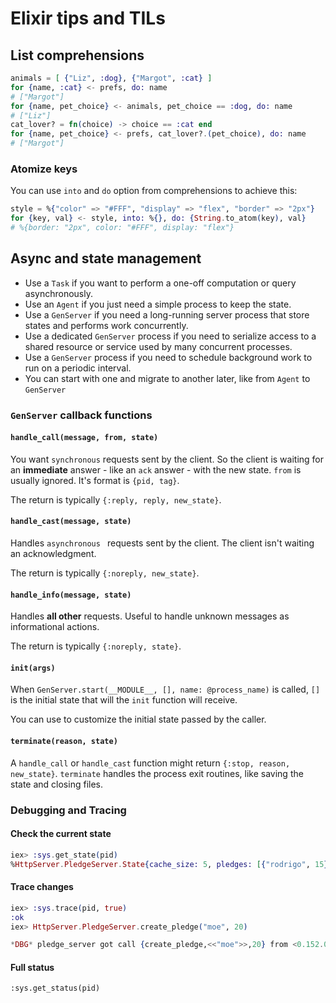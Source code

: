 # Elixir tips and TILs

## List comprehensions

```elixir
animals = [ {"Liz", :dog}, {"Margot", :cat} ]
for {name, :cat} <- prefs, do: name
# ["Margot"]
for {name, pet_choice} <- animals, pet_choice == :dog, do: name
# ["Liz"]
cat_lover? = fn(choice) -> choice == :cat end
for {name, pet_choice} <- prefs, cat_lover?.(pet_choice), do: name
# ["Margot"]
```

### Atomize keys

You can use `into` and `do` option from comprehensions to achieve this:

```elixir
style = %{"color" => "#FFF", "display" => "flex", "border" => "2px"}
for {key, val} <- style, into: %{}, do: {String.to_atom(key), val}
# %{border: "2px", color: "#FFF", display: "flex"}
```

## Async and state management

- Use a `Task` if you want to perform a one-off computation or query asynchronously.
- Use an `Agent` if you just need a simple process to keep the state.
- Use a `GenServer` if you need a long-running server process that store states and performs work concurrently.
- Use a dedicated `GenServer` process if you need to serialize access to a shared resource or service used by many concurrent processes.
- Use a `GenServer` process if you need to schedule background work to run on a periodic interval.
- You can start with one and migrate to another later, like from `Agent` to `GenServer`

### `GenServer` callback functions

#### `handle_call(message, from, state)`

You want `synchronous` requests sent by the client. So the client is waiting for an **immediate** answer - like an `ack` answer - with the new state.
`from` is usually ignored. It's format is `{pid, tag}`.

The return is typically `{:reply, reply, new_state}`.

#### `handle_cast(message, state)`

Handles `asynchronous ` requests sent by the client. The client isn't waiting an acknowledgment.

The return is typically `{:noreply, new_state}`.

#### `handle_info(message, state)`

Handles **all other** requests. Useful to handle unknown messages as informational actions.

The return is typically `{:noreply, state}`.

#### `init(args)`

When `GenServer.start(__MODULE__, [], name: @process_name)` is called, `[]` is the initial state that will the `init` function will receive.

You can use to customize the initial state passed by the caller.

#### `terminate(reason, state)`

A `handle_call` or `handle_cast` function might return `{:stop, reason, new_state}`.
`terminate` handles the process exit routines, like saving the state and closing files.

### Debugging and Tracing

#### Check the current state

```elixir
iex> :sys.get_state(pid)
%HttpServer.PledgeServer.State{cache_size: 5, pledges: [{"rodrigo", 15}, {"margot", 25}]}
```

#### Trace changes

```elixir
iex> :sys.trace(pid, true)
:ok
iex> HttpServer.PledgeServer.create_pledge("moe", 20)

*DBG* pledge_server got call {create_pledge,<<"moe">>,20} from <0.152.0>
```

#### Full status

`:sys.get_status(pid)`

